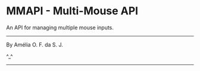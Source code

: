 # MMAPI - Multi-Mouse API

An API for managing multiple mouse inputs.

---

By Amélia O. F. da S. J.

^_^

---

